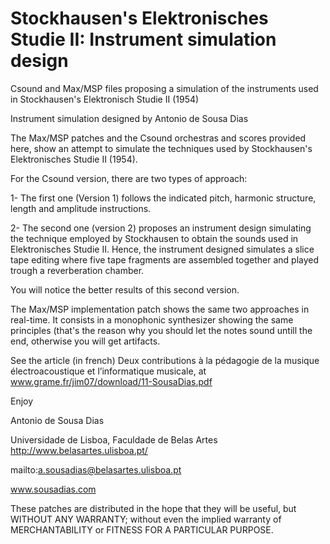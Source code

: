 # Stockhausen's Elektronisches Studie II: Instrument simulation design
Csound and Max/MSP files proposing a simulation of the instruments used in Stockhausen's Elektronisch Studie II (1954)

Instrument simulation designed by 
Antonio de Sousa Dias

The Max/MSP patches and the Csound orchestras and scores provided here, show an attempt to simulate the techniques used by Stockhausen's Elektronisches Studie II (1954).

For the Csound version, there are two types of approach:

1- The first one (Version 1) follows the indicated pitch, harmonic structure, length and amplitude instructions.

2- The second one (version 2) proposes an instrument design simulating the technique employed by Stockhausen to obtain the sounds used in Elektronisches Studie II. Hence, the instrument designed simulates a slice tape editing where five tape fragments are assembled together and played trough a reverberation chamber.

You will notice the better results of this second version.

The Max/MSP implementation patch shows the same two approaches in real-time.
It consists in a monophonic synthesizer showing the same principles (that's the reason why you should let the notes sound untill the end, otherwise you will get artifacts.

See the article (in french) Deux contributions à la pédagogie de la musique électroacoustique et l’informatique musicale, at www.grame.fr/jim07/download/11-SousaDias.pdf

Enjoy

Antonio de Sousa Dias

Universidade de Lisboa, Faculdade de Belas Artes
http://www.belasartes.ulisboa.pt/

mailto:a.sousadias@belasartes.ulisboa.pt

www.sousadias.com


These patches are distributed in the hope that they will be useful, but WITHOUT ANY WARRANTY; without even the implied warranty of MERCHANTABILITY or FITNESS FOR A PARTICULAR PURPOSE.
